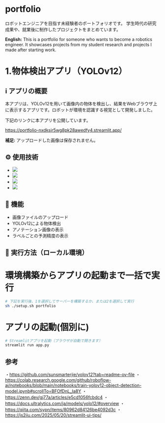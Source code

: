 # portfolio
ロボットエンジニアを目指す未経験者のポートフォリオです。 学生時代の研究成果や、就業後に制作したプロジェクトをまとめています。

**English:**
This is a portfolio for someone who wants to become a robotics engineer. It showcases projects from my student research and projects I made after starting work.

# 1.物体検出アプリ（YOLOv12）

## ℹ️ アプリの概要
本アプリは、YOLOv12を用いて画像内の物体を検出し、結果をWebブラウザ上に表示するアプリです。ロボットが環境を認識する視覚として開発しました。

下記のリンクに本アプリを公開しています。

https://portfolio-nxdksjr5wg8pk28awedfy4.streamlit.app/

**補足:**
アップロードした画像は保存されません。

## ⚙️ 使用技術
- <img src="https://img.shields.io/badge/-Python-3776AB?style=flat&logo=python&logoColor=white">
- <img src="https://img.shields.io/badge/-Streamlit-FF4B4B?style=flat&logo=streamlit&logoColor=white">
- <img src="https://img.shields.io/badge/-OpenCV-3776AB?style=flat&logo=opencv&logoColor=white">
- <img src="https://img.shields.io/badge/-YOLO-3776AB?style=flat&logo=yolo&logoColor=white">

## 🔄 機能
- 画像ファイルのアップロード
- YOLOv12による物体検出
- アノテーション画像の表示
- ラベルごとの予測精度の表示

## 🚀 実行方法（ローカル環境）
# 環境構築からアプリの起動まで一括で実行
```bash
# 下記を実行後、1を選択してサーバーを構築するか、または2を選択して実行
sh ./setup.sh portfolio
```

# アプリの起動(個別に)
```bash
# Streamlitアプリを起動（ブラウザが自動で開きます）
streamlit run app.py
```

## 参考
・https://github.com/sunsmarterjie/yolov12?tab=readme-ov-file
・https://colab.research.google.com/github/roboflow-ai/notebooks/blob/main/notebooks/train-yolov12-object-detection-model.ipynb#scrollTo=BFOfDnL_Ia8Y
・https://zenn.dev/gj77a/articles/e5cd1056fcbdc4
・https://docs.ultralytics.com/ja/models/yolo12/#overview
・https://qiita.com/sypn/items/80962d84126be4092d3c
・https://js2iiu.com/2025/05/20/streamlit-ui-tips/

